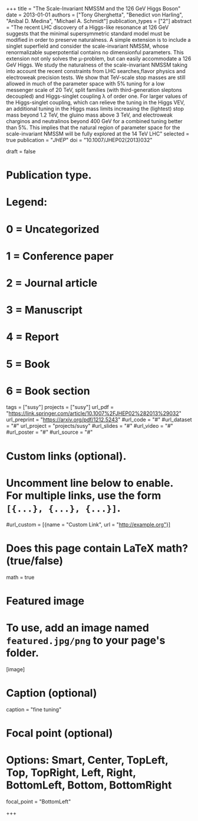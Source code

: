 +++
title = "The Scale-Invariant NMSSM and the 126 GeV Higgs Boson"
date = 2013-01-01
authors = ["Tony Gherghetta", "Benedict von Harling", "Anibal D. Medina", "Michael A. Schmidt"]
publication_types = ["2"]
abstract = "The  recent  LHC  discovery  of  a  Higgs-like  resonance  at  126  GeV  suggests  that  the  minimal supersymmetric standard model must be modified in order to preserve naturalness.  A simple extension  is  to  include  a  singlet  superfield  and  consider  the  scale-invariant  NMSSM,  whose renormalizable  superpotential  contains  no  dimensionful  parameters.   This  extension  not  only solves the μ-problem, but can easily accommodate a 126 GeV Higgs.  We study the naturalness of the scale-invariant NMSSM taking into account the recent constraints from LHC searches,flavor  physics  and  electroweak  precision  tests.   We  show  that  TeV-scale  stop  masses  are  still allowed in much of the parameter space with 5% tuning for a low messenger scale of 20 TeV, split families (with third-generation sleptons decoupled) and Higgs-singlet coupling λ of order one.  For larger values of the Higgs-singlet coupling, which can relieve the tuning in the Higgs VEV, an additional tuning in the Higgs mass limits increasing the (lightest) stop mass beyond 1.2 TeV, the gluino mass above 3 TeV, and electroweak charginos and neutralinos beyond 400 GeV for a combined tuning better than 5%.  This implies that the natural region of parameter space for the scale-invariant NMSSM will be fully explored at the 14 TeV LHC"
selected = true
publication = "*JHEP*"
doi = "10.1007/JHEP02(2013)032"


draft = false

# Publication type.
# Legend:
# 0 = Uncategorized
# 1 = Conference paper
# 2 = Journal article
# 3 = Manuscript
# 4 = Report
# 5 = Book
# 6 = Book section


tags = ["susy"]
projects = ["susy"]
url_pdf = "https://link.springer.com/article/10.1007%2FJHEP02%282013%29032"
url_preprint = "https://arxiv.org/pdf/1212.5243"
#url_code = "#"
#url_dataset = "#"
url_project = "projects/susy"
#url_slides = "#"
#url_video = "#"
#url_poster = "#"
#url_source = "#"

# Custom links (optional).
#   Uncomment line below to enable. For multiple links, use the form `[{...}, {...}, {...}]`.
#url_custom = [{name = "Custom Link", url = "http://example.org"}]


# Does this page contain LaTeX math? (true/false)
math = true

# Featured image
# To use, add an image named `featured.jpg/png` to your page's folder. 
[image]
  # Caption (optional)
  caption = "fine tuning"

  # Focal point (optional)
  # Options: Smart, Center, TopLeft, Top, TopRight, Left, Right, BottomLeft, Bottom, BottomRight
  focal_point = "BottomLeft"




+++

